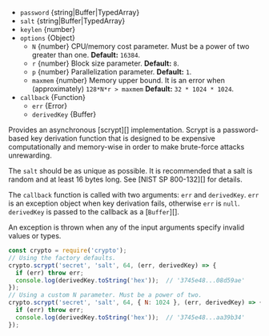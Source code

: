 <!-- YAML
added: v10.5.0
-->
- `password` {string|Buffer|TypedArray}
- `salt` {string|Buffer|TypedArray}
- `keylen` {number}
- `options` {Object}
  - `N` {number} CPU/memory cost parameter. Must be a power of two greater
                 than one. **Default:** `16384`.
  - `r` {number} Block size parameter. **Default:** `8`.
  - `p` {number} Parallelization parameter. **Default:** `1`.
  - `maxmem` {number} Memory upper bound. It is an error when (approximately)
                      `128*N*r > maxmem` **Default:** `32 * 1024 * 1024`.
- `callback` {Function}
  - `err` {Error}
  - `derivedKey` {Buffer}

Provides an asynchronous [scrypt][] implementation. Scrypt is a password-based
key derivation function that is designed to be expensive computationally and
memory-wise in order to make brute-force attacks unrewarding.

The `salt` should be as unique as possible. It is recommended that a salt is
random and at least 16 bytes long. See [NIST SP 800-132][] for details.

The `callback` function is called with two arguments: `err` and `derivedKey`.
`err` is an exception object when key derivation fails, otherwise `err` is
`null`. `derivedKey` is passed to the callback as a [`Buffer`][].

An exception is thrown when any of the input arguments specify invalid values
or types.

```js
const crypto = require('crypto');
// Using the factory defaults.
crypto.scrypt('secret', 'salt', 64, (err, derivedKey) => {
  if (err) throw err;
  console.log(derivedKey.toString('hex'));  // '3745e48...08d59ae'
});
// Using a custom N parameter. Must be a power of two.
crypto.scrypt('secret', 'salt', 64, { N: 1024 }, (err, derivedKey) => {
  if (err) throw err;
  console.log(derivedKey.toString('hex'));  // '3745e48...aa39b34'
});
```

